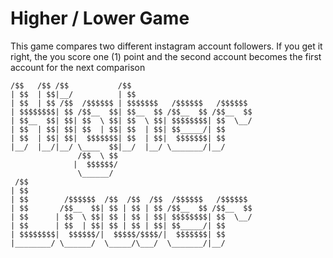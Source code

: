 # Higher / Lower Game
This game compares two different instagram account followers. If you get it right, the you score one (1) point and the second account becomes the first account for the next comparison
```
/$$   /$$ /$$           /$$                          
| $$  | $$|__/          | $$                          
| $$  | $$ /$$  /$$$$$$ | $$$$$$$   /$$$$$$   /$$$$$$ 
| $$$$$$$$| $$ /$$__  $$| $$__  $$ /$$__  $$ /$$__  $$
| $$__  $$| $$| $$  \ $$| $$  \ $$| $$$$$$$$| $$  \__/
| $$  | $$| $$| $$  | $$| $$  | $$| $$_____/| $$      
| $$  | $$| $$|  $$$$$$$| $$  | $$|  $$$$$$$| $$      
|__/  |__/|__/ \____  $$|__/  |__/ \_______/|__/      
               /$$  \ $$                              
              |  $$$$$$/                              
               \______/                               
 /$$                                                  
| $$                                                  
| $$        /$$$$$$  /$$  /$$  /$$  /$$$$$$   /$$$$$$ 
| $$       /$$__  $$| $$ | $$ | $$ /$$__  $$ /$$__  $$
| $$      | $$  \ $$| $$ | $$ | $$| $$$$$$$$| $$  \__/
| $$      | $$  | $$| $$ | $$ | $$| $$_____/| $$      
| $$$$$$$$|  $$$$$$/|  $$$$$/$$$$/|  $$$$$$$| $$      
|________/ \______/  \_____/\___/  \_______/|__/      
                                                      
```